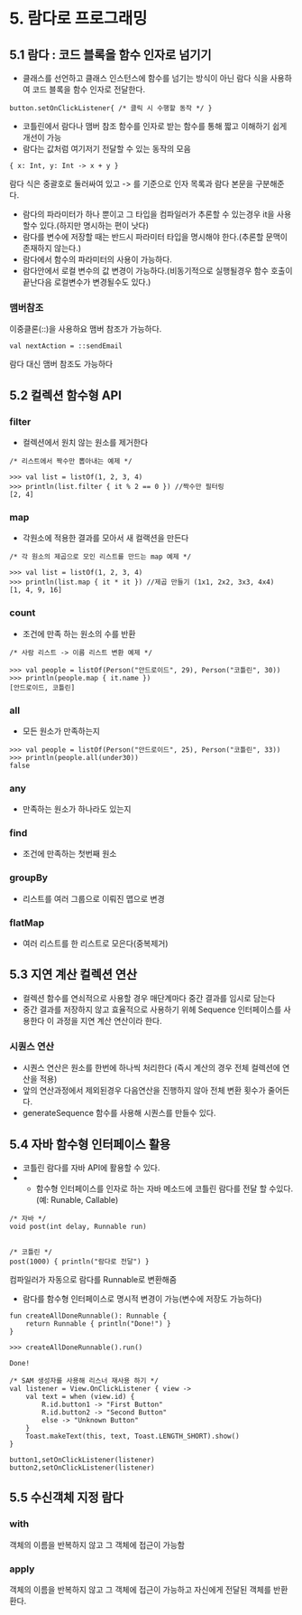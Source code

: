 # 5. 람다로 프로그래밍

## 5.1 람다 : 코드 블록을 함수 인자로 넘기기
* 클래스를 선언하고 클래스 인스턴스에 함수를 넘기는 방식이 아닌 람다 식을 사용하여 코드 블록을 함수 인자로 전달한다.
```
button.setOnClickListener{ /* 클릭 시 수행할 동작 */ }
```
* 코틀린에서 람다나 맴버 참조 함수를 인자로 받는 함수를 통해 짧고 이해하기 쉽게 개선이 가능
* 람다는 값처럼 여기저기 전달할 수 있는 동작의 모음
```
{ x: Int, y: Int -> x + y }            
```
람다 식은 중괄호로 둘러싸여 있고 -> 를 기준으로 인자 목록과 람다 본문을 구분해준다.

* 람다의 파라미터가 하나 뿐이고 그 타입을 컴파일러가 추론할 수 있는경우 it을 사용할수 있다.(하지만 명시하는 편이 낫다)
* 람다를 변수에 저장할 때는 반드시 파라미터 타입을 명시해야 한다.(추론할 문맥이 존재하지 않는다.)
* 람다에서 함수의 파라미터의 사용이 가능하다.
* 람다안에서 로컬 변수의 값 변경이 가능하다.(비동기적으로 실행될경우 함수 호출이 끝난다음 로컬변수가 변경될수도 있다.)

### 맴버참조
이중클론(::)을 사용하요 맴버 참조가 가능하다. 
```
val nextAction = ::sendEmail
```
람다 대신 맴버 참조도 가능하다

## 5.2 컬렉션 함수형 API
### filter
* 컬렉션에서 원치 않는 원소를 제거한다
```
/* 리스트에서 짝수만 뽑아내는 예제 */

>>> val list = listOf(1, 2, 3, 4)
>>> println(list.filter { it % 2 == 0 }) //짝수만 필터링
[2, 4]
```
### map
* 각원소에 적용한 결과를 모아서 새 컬랙션을 만든다
```
/* 각 원소의 제곱으로 모인 리스트를 만드는 map 예제 */

>>> val list = listOf(1, 2, 3, 4)
>>> println(list.map { it * it }) //제곱 만들기 (1x1, 2x2, 3x3, 4x4)
[1, 4, 9, 16]
```
### count
* 조건에 만족 하는 원소의 수를 반환
```
/* 사람 리스트 -> 이름 리스트 변환 예제 */

>>> val people = listOf(Person("안드로이드", 29), Person("코틀린", 30))
>>> println(people.map { it.name })
[안드로이드, 코틀린]
```
### all 
* 모든 원소가 만족하는지
```
>>> val people = listOf(Person("안드로이드", 25), Person("코틀린", 33))
>>> println(people.all(under30))
false

```
### any
* 만족하는 원소가 하나라도 있는지
### find
* 조건에 만족하는 첫번째 원소
### groupBy
* 리스트를 여러 그룹으로 이뤄진 맵으로 변경
### flatMap
* 여러 리스트를 한 리스트로 모은다(중복제거)

## 5.3 지연 계산 컬렉션 연산
* 컬렉션 함수를 연쇠적으로 사용할 경우 매단계마다 중간 결과를 임시로 담는다
* 중간 결과를 저장하지 않고 효율적으로 사용하기 위헤 Sequence 인터페이스를 사용한다 이 과정을 지연 계산 연산이라 한다.

### 시퀀스 연산
* 시퀀스 연산은 원소를 한번에 하나씩 처리한다 (즉시 계산의 경우 전체 컬렉션에 연산을 적용)
* 앞의 연산과정에서 제외된경우 다음연산을 진행하지 않아 전체 변환 횟수가 줄어든다.
* generateSequence 함수를 사용해 시퀀스를 만들수 있다.

## 5.4 자바 함수형 인터페이스 활용
* 코틀린 람다를 자바 API에 활용할 수 있다.
* * 함수형 인터페이스를 인자로 하는 자바 메소드에 코틀린 람다를 전달 할 수있다. (예: Runable, Callable)
```
/* 자바 */
void post(int delay, Runnable run)


/* 코틀린 */
post(1000) { println("람다로 전달") }
```
컴파일러가 자동으로 람다를 Runnable로 변환해줌


* 람다를 함수형 인터페이스로 명시적 변경이 가능(변수에 저장도 가능하다)
```
fun createAllDoneRunnable(): Runnable {
    return Runnable { println("Done!") }
}

>>> createAllDoneRunnable().run()

Done!
```
```
/* SAM 생성자를 사용해 리스너 재사용 하기 */
val listener = View.OnClickListener { view ->
    val text = when (view.id) {
        R.id.button1 -> "First Button"
        R.id.button2 -> "Second Button"
        else -> "Unknown Button"
    }
    Toast.makeText(this, text, Toast.LENGTH_SHORT).show()
}

button1,setOnClickListener(listener)
button2,setOnClickListener(listener)
```
## 5.5 수신객체 지정 람다
### with
객체의 이름을 반복하지 않고 그 객체에 접근이 가능함
### apply
객체의 이름을 반복하지 않고 그 객체에 접근이 가능하고 자신에게 전달된 객체를 반환환다.